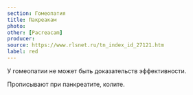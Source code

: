 ```yaml
---
section: Гомеопатия
title: Пакреакам
photo: 
other: [Pacreacam]
producer: 
source: https://www.rlsnet.ru/tn_index_id_27121.htm
label: red
---
```


У гомеопатии не может быть доказательств эффективности.

Прописывают при панкреатите, колите.
